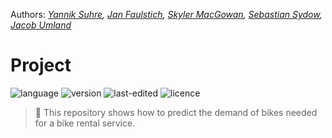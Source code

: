 Authors: *[Yannik Suhre](https://github.com/yanniksuhre), [Jan Faulstich](https://github.com/TazTornadoo), [Skyler MacGowan](https://github.com/Schuyler-lab), [Sebastian Sydow](https://gitlab.com/sydow), [Jacob Umland](https://gitlab.com/jacobumland)*

# Project

![language](https://img.shields.io/badge/language-Python%20%7C%20Docker-blue)
![version](https://img.shields.io/badge/version-v0.0.1-yellow)
![last-edited](https://img.shields.io/badge/last%20edited-05.10.2020-green)
![licence](https://img.shields.io/badge/licence-GPLv3-red)

> 🚴 This repository shows how to predict the demand of bikes needed for a bike rental service.

